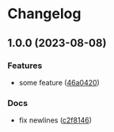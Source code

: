 # Changelog

## 1.0.0 (2023-08-08)


### Features

* some feature ([46a0420](https://github.com/mowies/lifecycle-controller/commit/46a04208897f5f159c14af7ca53896ac4ebbdf93))


### Docs

* fix newlines ([c2f8146](https://github.com/mowies/lifecycle-controller/commit/c2f81463a89fa2a7eb3b57827f16d27278aaa245))
